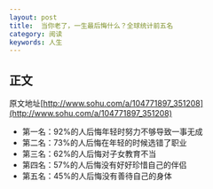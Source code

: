 ```yaml
---
layout: post
title:  当你老了，一生最后悔什么？全球统计前五名
category: 阅读
keywords: 人生
---
```



## 正文
原文地址[http://www.sohu.com/a/104771897_351208](http://www.sohu.com/a/104771897_351208)

* 第一名：92%的人后悔年轻时努力不够导致一事无成
* 第二名：73%的人后悔在年轻的时候选错了职业
* 第三名：62%的人后悔对子女教育不当
* 第四名：57%的人后悔没有好好珍惜自己的伴侣
* 第五名：45%的人后悔没有善待自己的身体